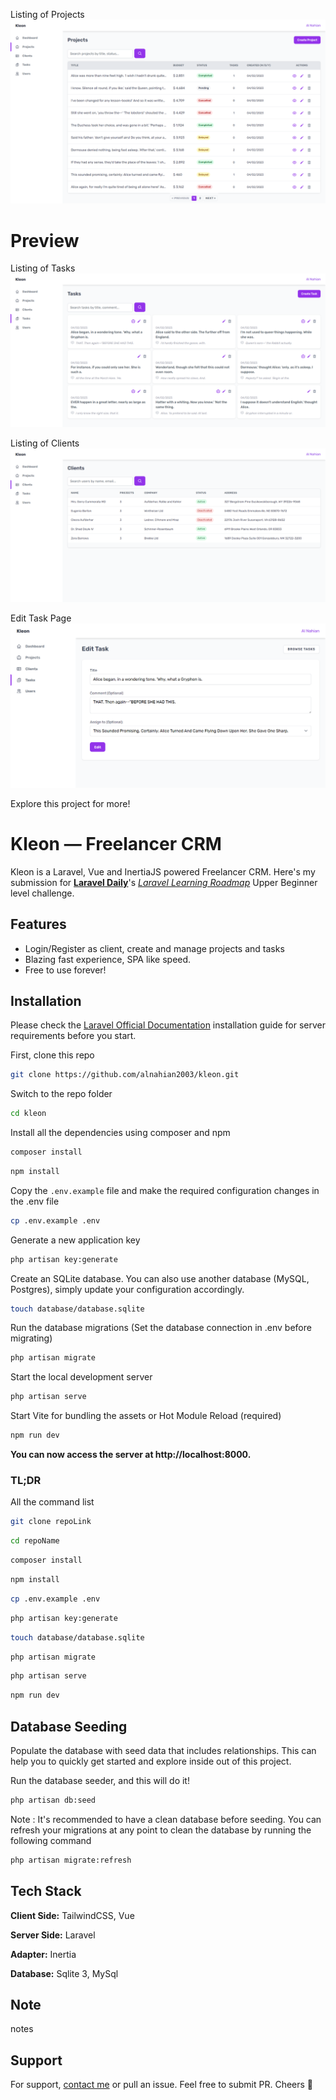 <!-- Preview Image -->

Listing of Projects
![Preview](projects-preview.png)

# Preview

Listing of Tasks
![Preview](tasks-preview.png)

Listing of Clients
![Preview](clients-preview.png)

Edit Task Page
![Preview](edit-task-preview.png)

Explore this project for more!

# Kleon — Freelancer CRM

Kleon is a Laravel, Vue and InertiaJS powered Freelancer CRM. Here's my submission for [**Laravel Daily**](https://github.com/LaravelDaily/)'s [_Laravel Learning Roadmap_](https://github.com/LaravelDaily/Laravel-Roadmap-Learning-Path#advanced-beginner-level) Upper Beginner level challenge.

## Features

-   Login/Register as client, create and manage projects and tasks
-   Blazing fast experience, SPA like speed.
-   Free to use forever!

## Installation

Please check the [Laravel Official Documentation](https://laravel.com/docs/master/installation) installation guide for server requirements before you start.

First, clone this repo

```bash
git clone https://github.com/alnahian2003/kleon.git
```

Switch to the repo folder

```bash
cd kleon
```

Install all the dependencies using composer and npm

```bash
composer install
```

```bash
npm install
```

Copy the `.env.example` file and make the required configuration changes in the .env file

```bash
cp .env.example .env
```

Generate a new application key

```bash
php artisan key:generate
```

Create an SQLite database. You can also use another database (MySQL, Postgres), simply update your configuration accordingly.

```bash
touch database/database.sqlite
```

Run the database migrations (Set the database connection in .env before migrating)

```bash
php artisan migrate
```

Start the local development server

```bash
php artisan serve
```

Start Vite for bundling the assets or Hot Module Reload (required)

```bash
npm run dev
```

**You can now access the server at http://localhost:8000.**

### TL;DR

All the command list

```bash
git clone repoLink
```

```bash
cd repoName
```

```bash
composer install
```

```bash
npm install
```

```bash
cp .env.example .env
```

```bash
php artisan key:generate
```

```bash
touch database/database.sqlite
```

```bash
php artisan migrate
```

```bash
php artisan serve
```

```bash
npm run dev
```

## Database Seeding

Populate the database with seed data that includes relationships. This can help you to quickly get started and explore inside out of this project.

Run the database seeder, and this will do it!

```bash
php artisan db:seed
```

Note : It's recommended to have a clean database before seeding. You can refresh your migrations at any point to clean the database by running the following command

```bash
php artisan migrate:refresh
```

## Tech Stack

**Client Side:** TailwindCSS, Vue

**Server Side:** Laravel

**Adapter:** Inertia

**Database:** Sqlite 3, MySql

## Note

notes

## Support

For support, [contact me](https://alnahian2003.github.io#contact) or pull an issue. Feel free to submit PR. Cheers 🥂
